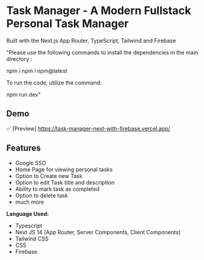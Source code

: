 # Task Manager - A Modern Fullstack Personal Task Manager

Built with the Next.js App Router, TypeScript, Tailwind and Firebase


"Please use the following commands to install the dependencies in the main directory :

npm i
npm i npm@latest


To run the code, utilize the command:

npm run dev"

## Demo

✅ [Preview] https://task-manager-next-with-firebase.vercel.app/

## Features

- Google SSO
- Home Page for viewing personal tasks
- Option to Create new Task
- Option to edit Task title and description
- Ability to mark task as completed
- Option to delete task
- much more


**Language Used:**

- Typescript
- Next JS 14 (App Router, Server Components, Client Components)
- Tailwind CSS
- CSS
- Firebase


